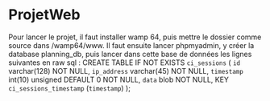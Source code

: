 # ProjetWeb
Pour lancer le projet, il faut installer wamp 64, puis mettre le dossier comme source dans /wamp64/www.
Il faut ensuite lancer phpmyadmin, y créer la database planning_db, puis lancer dans cette base de données les lignes suivantes en raw sql :
CREATE TABLE IF NOT EXISTS `ci_sessions` (
        `id` varchar(128) NOT NULL,
        `ip_address` varchar(45) NOT NULL,
        `timestamp` int(10) unsigned DEFAULT 0 NOT NULL,
        `data` blob NOT NULL,
        KEY `ci_sessions_timestamp` (`timestamp`)
        );
